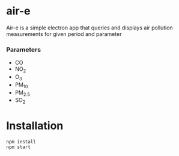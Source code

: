 # air-e

Air-e is a simple electron app that queries and displays air pollution measurements for given period and parameter

### Parameters
* CO
* NO<sub>2</sub>
* O<sub>3</sub>
* PM<sub>10</sub>
* PM<sub>2.5</sub>
* SO<sub>2</sub>


# Installation

```
npm install
npm start
```
